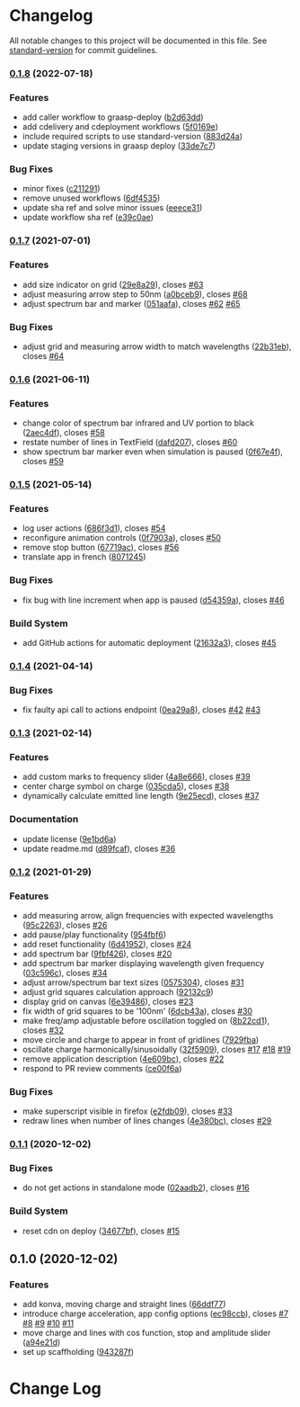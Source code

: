 # Changelog

All notable changes to this project will be documented in this file. See [standard-version](https://github.com/conventional-changelog/standard-version) for commit guidelines.

### [0.1.8](https://github.com/graasp/graasp-app-radiating-charge/compare/v0.1.7...v0.1.8) (2022-07-18)

### Features

- add caller workflow to graasp-deploy ([b2d63dd](https://github.com/graasp/graasp-app-radiating-charge/commit/b2d63ddd72466109ec3d5ec24625c451b17d1ca8))
- add cdelivery and cdeployment workflows ([5f0169e](https://github.com/graasp/graasp-app-radiating-charge/commit/5f0169e7149c8cccb982f6784667c59592a76b8a))
- include required scripts to use standard-version ([883d24a](https://github.com/graasp/graasp-app-radiating-charge/commit/883d24a253e37bc5d494f79d143ecc8c847692d5))
- update staging versions in graasp deploy ([33de7c7](https://github.com/graasp/graasp-app-radiating-charge/commit/33de7c7b68bc2a0879e32075afd2d5c9dca95361))

### Bug Fixes

- minor fixes ([c211291](https://github.com/graasp/graasp-app-radiating-charge/commit/c2112919a8eb7ee7c7a7649c4c85a9330ce8c140))
- remove unused workflows ([6df4535](https://github.com/graasp/graasp-app-radiating-charge/commit/6df453555d43f0a45937eef8d5a3cd70d47a4295))
- update sha ref and solve minor issues ([eeece31](https://github.com/graasp/graasp-app-radiating-charge/commit/eeece312aa30ee96833df4e0c496d782e665953d))
- update workflow sha ref ([e39c0ae](https://github.com/graasp/graasp-app-radiating-charge/commit/e39c0ae74fb226681f95d8d7bf4d227f84966960))

### [0.1.7](https://github.com/graasp/graasp-app-radiating-charge/compare/v0.1.6...v0.1.7) (2021-07-01)

### Features

- add size indicator on grid ([29e8a29](https://github.com/graasp/graasp-app-radiating-charge/commit/29e8a294fd2f5b98ca34f69e0117bffefd9b233d)), closes [#63](https://github.com/graasp/graasp-app-radiating-charge/issues/63)
- adjust measuring arrow step to 50nm ([a0bceb9](https://github.com/graasp/graasp-app-radiating-charge/commit/a0bceb94228444b14515bb7f086e08c63f6f248e)), closes [#68](https://github.com/graasp/graasp-app-radiating-charge/issues/68)
- adjust spectrum bar and marker ([051aafa](https://github.com/graasp/graasp-app-radiating-charge/commit/051aafa140bee1de55f57969ae24a838a01436b9)), closes [#62](https://github.com/graasp/graasp-app-radiating-charge/issues/62) [#65](https://github.com/graasp/graasp-app-radiating-charge/issues/65)

### Bug Fixes

- adjust grid and measuring arrow width to match wavelengths ([22b31eb](https://github.com/graasp/graasp-app-radiating-charge/commit/22b31eb23c8a0b7152792bda17d90276e1121300)), closes [#64](https://github.com/graasp/graasp-app-radiating-charge/issues/64)

### [0.1.6](https://github.com/graasp/graasp-app-radiating-charge/compare/v0.1.5...v0.1.6) (2021-06-11)

### Features

- change color of spectrum bar infrared and UV portion to black ([2aec4df](https://github.com/graasp/graasp-app-radiating-charge/commit/2aec4df38ea375513d80ed5b2ddcc0e9a2c3a47d)), closes [#58](https://github.com/graasp/graasp-app-radiating-charge/issues/58)
- restate number of lines in TextField ([dafd207](https://github.com/graasp/graasp-app-radiating-charge/commit/dafd20724800fd31ee73ac2bb0374330cc29a747)), closes [#60](https://github.com/graasp/graasp-app-radiating-charge/issues/60)
- show spectrum bar marker even when simulation is paused ([0f67e4f](https://github.com/graasp/graasp-app-radiating-charge/commit/0f67e4faaeb0d7bc146fe5d404838407e791ffdd)), closes [#59](https://github.com/graasp/graasp-app-radiating-charge/issues/59)

### [0.1.5](https://github.com/graasp/graasp-app-radiating-charge/compare/v0.1.4...v0.1.5) (2021-05-14)

### Features

- log user actions ([686f3d1](https://github.com/graasp/graasp-app-radiating-charge/commit/686f3d1250ca94b0503b56fb3106dcc363733278)), closes [#54](https://github.com/graasp/graasp-app-radiating-charge/issues/54)
- reconfigure animation controls ([0f7903a](https://github.com/graasp/graasp-app-radiating-charge/commit/0f7903af5deebc9108af522df7bce6f717b80e77)), closes [#50](https://github.com/graasp/graasp-app-radiating-charge/issues/50)
- remove stop button ([67719ac](https://github.com/graasp/graasp-app-radiating-charge/commit/67719ac8d808f98af53136222546177ea8a143c4)), closes [#56](https://github.com/graasp/graasp-app-radiating-charge/issues/56)
- translate app in french ([8071245](https://github.com/graasp/graasp-app-radiating-charge/commit/80712459c7c5787a6777c4ea3c7ee72cc34e3e54))

### Bug Fixes

- fix bug with line increment when app is paused ([d54359a](https://github.com/graasp/graasp-app-radiating-charge/commit/d54359a7817690940d54cd2b5fcad65fdd07833b)), closes [#46](https://github.com/graasp/graasp-app-radiating-charge/issues/46)

### Build System

- add GitHub actions for automatic deployment ([21632a3](https://github.com/graasp/graasp-app-radiating-charge/commit/21632a309cb22adcc8b1f15fdec2ad74f1e47800)), closes [#45](https://github.com/graasp/graasp-app-radiating-charge/issues/45)

### [0.1.4](https://github.com/graasp/graasp-app-radiating-charge/compare/v0.1.3...v0.1.4) (2021-04-14)

### Bug Fixes

- fix faulty api call to actions endpoint ([0ea29a8](https://github.com/graasp/graasp-app-radiating-charge/commit/0ea29a8f56e6ae4b686c7c1e22006fd2e722aa56)), closes [#42](https://github.com/graasp/graasp-app-radiating-charge/issues/42) [#43](https://github.com/graasp/graasp-app-radiating-charge/issues/43)

### [0.1.3](https://github.com/graasp/graasp-app-radiating-charge/compare/v0.1.2...v0.1.3) (2021-02-14)

### Features

- add custom marks to frequency slider ([4a8e666](https://github.com/graasp/graasp-app-radiating-charge/commit/4a8e666cfa9eccad9ee5d2ea5df6f34403e01b9b)), closes [#39](https://github.com/graasp/graasp-app-radiating-charge/issues/39)
- center charge symbol on charge ([035cda5](https://github.com/graasp/graasp-app-radiating-charge/commit/035cda5a961bd253aef5af9b60b732c7b7ab5a12)), closes [#38](https://github.com/graasp/graasp-app-radiating-charge/issues/38)
- dynamically calculate emitted line length ([9e25ecd](https://github.com/graasp/graasp-app-radiating-charge/commit/9e25ecdabcbe0a814ce4fc6194191f9a85bc45e3)), closes [#37](https://github.com/graasp/graasp-app-radiating-charge/issues/37)

### Documentation

- update license ([9e1bd6a](https://github.com/graasp/graasp-app-radiating-charge/commit/9e1bd6aad0ffefd1562afe21a93e43eea9b9a981))
- update readme.md ([d89fcaf](https://github.com/graasp/graasp-app-radiating-charge/commit/d89fcaf0c14c77e76b202884700e965444055578)), closes [#36](https://github.com/graasp/graasp-app-radiating-charge/issues/36)

### [0.1.2](https://github.com/graasp/graasp-app-radiating-charge/compare/v0.1.1...v0.1.2) (2021-01-29)

### Features

- add measuring arrow, align frequencies with expected wavelengths ([95c2263](https://github.com/graasp/graasp-app-radiating-charge/commit/95c2263ee752ce9c35ada61117f5af606a028cbb)), closes [#26](https://github.com/graasp/graasp-app-radiating-charge/issues/26)
- add pause/play functionality ([954fbf6](https://github.com/graasp/graasp-app-radiating-charge/commit/954fbf66e05881957af4a3760ad0ed1b1902a746))
- add reset functionality ([6d41952](https://github.com/graasp/graasp-app-radiating-charge/commit/6d41952aede694a25cdc2a3be42ddeb47a7a0602)), closes [#24](https://github.com/graasp/graasp-app-radiating-charge/issues/24)
- add spectrum bar ([9fbf426](https://github.com/graasp/graasp-app-radiating-charge/commit/9fbf4268736a9ca9f81c70c85723df1350f8f1b8)), closes [#20](https://github.com/graasp/graasp-app-radiating-charge/issues/20)
- add spectrum bar marker displaying wavelength given frequency ([03c596c](https://github.com/graasp/graasp-app-radiating-charge/commit/03c596cccf1a12e41ef5da67e7f191265afabd96)), closes [#34](https://github.com/graasp/graasp-app-radiating-charge/issues/34)
- adjust arrow/spectrum bar text sizes ([0575304](https://github.com/graasp/graasp-app-radiating-charge/commit/0575304a3d5fff4efe796057c5067f7575d76a9a)), closes [#31](https://github.com/graasp/graasp-app-radiating-charge/issues/31)
- adjust grid squares calculation approach ([92132c9](https://github.com/graasp/graasp-app-radiating-charge/commit/92132c95ecec359b1eef441ddc8021363fa330bd))
- display grid on canvas ([6e39486](https://github.com/graasp/graasp-app-radiating-charge/commit/6e39486467de387ca48cae62592a183e68d1bf1c)), closes [#23](https://github.com/graasp/graasp-app-radiating-charge/issues/23)
- fix width of grid squares to be '100nm' ([6dcb43a](https://github.com/graasp/graasp-app-radiating-charge/commit/6dcb43a2e6b8123ab53753ead4f50ca839336b77)), closes [#30](https://github.com/graasp/graasp-app-radiating-charge/issues/30)
- make freq/amp adjustable before oscillation toggled on ([8b22cd1](https://github.com/graasp/graasp-app-radiating-charge/commit/8b22cd126385a08c42d73ad584b4d470d60adb12)), closes [#32](https://github.com/graasp/graasp-app-radiating-charge/issues/32)
- move circle and charge to appear in front of gridlines ([7929fba](https://github.com/graasp/graasp-app-radiating-charge/commit/7929fba79d45cc571967a981aa4d924a8cca3e40))
- oscillate charge harmonically/sinusoidally ([32f5909](https://github.com/graasp/graasp-app-radiating-charge/commit/32f5909312d14eb150ac50b3f5cb8b054667c75b)), closes [#17](https://github.com/graasp/graasp-app-radiating-charge/issues/17) [#18](https://github.com/graasp/graasp-app-radiating-charge/issues/18) [#19](https://github.com/graasp/graasp-app-radiating-charge/issues/19)
- remove application description ([4e609bc](https://github.com/graasp/graasp-app-radiating-charge/commit/4e609bcbfee5c8324b08b15f734e0a5a6dea39cb)), closes [#22](https://github.com/graasp/graasp-app-radiating-charge/issues/22)
- respond to PR review comments ([ce00f6a](https://github.com/graasp/graasp-app-radiating-charge/commit/ce00f6a459843e7617bb84ebda39ac14e5ccef43))

### Bug Fixes

- make superscript visible in firefox ([e2fdb09](https://github.com/graasp/graasp-app-radiating-charge/commit/e2fdb09e47ebf928b6bfff64a3f90a96b0d95192)), closes [#33](https://github.com/graasp/graasp-app-radiating-charge/issues/33)
- redraw lines when number of lines changes ([4e380bc](https://github.com/graasp/graasp-app-radiating-charge/commit/4e380bc3dbb866b99e51f12692114f21a6f606ec)), closes [#29](https://github.com/graasp/graasp-app-radiating-charge/issues/29)

### [0.1.1](https://github.com/graasp/graasp-app-radiating-charge/compare/v0.1.0...v0.1.1) (2020-12-02)

### Bug Fixes

- do not get actions in standalone mode ([02aadb2](https://github.com/graasp/graasp-app-radiating-charge/commit/02aadb292ac9c4dec8493a91c447d6c86f14b536)), closes [#16](https://github.com/graasp/graasp-app-radiating-charge/issues/16)

### Build System

- reset cdn on deploy ([34677bf](https://github.com/graasp/graasp-app-radiating-charge/commit/34677bf1737a4df0557972c71c27f3a9d034f870)), closes [#15](https://github.com/graasp/graasp-app-radiating-charge/issues/15)

## 0.1.0 (2020-12-02)

### Features

- add konva, moving charge and straight lines ([66ddf77](https://github.com/graasp/graasp-app-radiating-charge/commit/66ddf7762ecfca302d1fd687abcef04fdb7360fc))
- introduce charge acceleration, app config options ([ec98ccb](https://github.com/graasp/graasp-app-radiating-charge/commit/ec98ccb0a4c5e3e452e08aed0b5ca0f9156556e9)), closes [#7](https://github.com/graasp/graasp-app-radiating-charge/issues/7) [#8](https://github.com/graasp/graasp-app-radiating-charge/issues/8) [#9](https://github.com/graasp/graasp-app-radiating-charge/issues/9) [#10](https://github.com/graasp/graasp-app-radiating-charge/issues/10) [#11](https://github.com/graasp/graasp-app-radiating-charge/issues/11)
- move charge and lines with cos function, stop and amplitude slider ([a94e21d](https://github.com/graasp/graasp-app-radiating-charge/commit/a94e21d2043f3f0353f6e624e226e6ce08e16d25))
- set up scaffholding ([943287f](https://github.com/graasp/graasp-app-radiating-charge/commit/943287fe3c44e01204717595152b988392b34d79))

# Change Log

